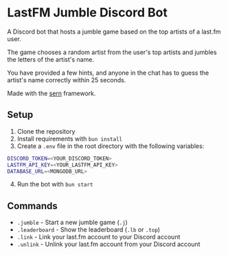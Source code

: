# LastFM Jumble Discord Bot

A Discord bot that hosts a jumble game based on the top artists of a last.fm user.

The game chooses a random artist from the user's top artists and jumbles the letters of the artist's name.

You have provided a few hints, and anyone in the chat has to guess the artist's name correctly within 25 seconds.

Made with the [sern](sern.dev) framework.

## Setup

1. Clone the repository
2. Install requirements with `bun install`
3. Create a `.env` file in the root directory with the following variables:

```sh
DISCORD_TOKEN=<YOUR_DISCORD_TOKEN>
LASTFM_API_KEY=<YOUR_LASTFM_API_KEY>
DATABASE_URL=<MONGODB_URL>
```

4. Run the bot with `bun start`

## Commands

- `.jumble` - Start a new jumble game (`.j`)
- `.leaderboard` - Show the leaderboard (`.lb` or `.top`)
- `.link` - Link your last.fm account to your Discord account
- `.unlink` - Unlink your last.fm account from your Discord account
